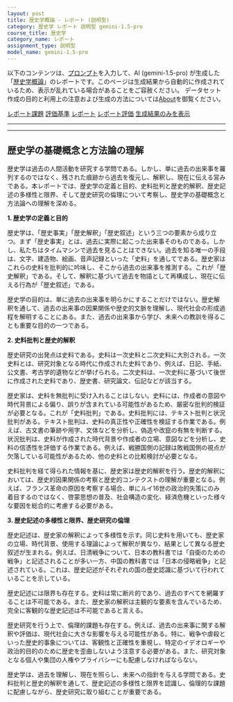 ```yaml
---
layout: post
title: 歴史学概論 - レポート (説明型)
category: 歴史学 レポート 説明型 gemini-1.5-pro
course_title: 歴史学
category_name: レポート
assignment_type: 説明型
model_name: gemini-1.5-pro
---
```


以下のコンテンツは、[プロンプト](https://github.com/takedatoshiyuki/synthetic_assignments/tree/main/generated/歴史学/gemini-1.5-pro/prompt_レポート-説明型.md)を入力して、AI (gemini-1.5-pro) が生成した「[歴史学概論](/contents/歴史学/)」のレポートです。このページは生成結果から自動的に作成されているため、表示が乱れている場合があることをご容赦ください。
データセット作成の目的と利用上の注意および生成の方法については[About](/About)を御覧ください。

[レポート課題](../レポート課題-説明型)
[評価基準](../評価基準-説明型)
[レポート](../レポート-説明型)
[レポート評価](../レポート評価-説明型)
[生成結果のみを表示](https://github.com/takedatoshiyuki/synthetic_assignments/tree/main/generated/歴史学/gemini-1.5-pro/レポート-説明型.md)
  

***
***
  
## 歴史学の基礎概念と方法論の理解

歴史学は過去の人間活動を研究する学問である。しかし、単に過去の出来事を羅列するのではなく、残された痕跡から過去を復元し、解釈し、現在に伝える営みである。本レポートでは、歴史学の定義と目的、史料批判と歴史的解釈、歴史記述の多様性と限界、そして歴史研究の倫理について考察し、歴史学の基礎概念と方法論への理解を深める。

**1. 歴史学の定義と目的**

歴史学は、「歴史事実」「歴史解釈」「歴史叙述」という三つの要素から成り立つ。まず「歴史事実」とは、過去に実際に起こった出来事そのものである。しかし、私たちはタイムマシンで過去を見ることはできない。過去を知る唯一の手段は、文字、建造物、絵画、音声記録といった「史料」を通してである。歴史家はこれらの史料を批判的に吟味し、そこから過去の出来事を推測する。これが「歴史解釈」である。そして、解釈に基づいて過去を物語として再構成し、現在に伝える行為が「歴史叙述」である。

歴史学の目的は、単に過去の出来事を明らかにすることだけではない。歴史解釈を通して、過去の出来事の因果関係や歴史的文脈を理解し、現代社会の形成過程を解明することにある。また、過去の出来事から学び、未来への教訓を得ることも重要な目的の一つである。

**2. 史料批判と歴史的解釈**

歴史研究の出発点は史料である。史料は一次史料と二次史料に大別される。一次史料とは、研究対象となる時代に作成された史料であり、例えば、日記、手紙、公文書、考古学的遺物などが挙げられる。二次史料は、一次史料に基づいて後世に作成された史料であり、歴史書、研究論文、伝記などが該当する。

歴史家は、史料を無批判に受け入れることはしない。史料には、作成者の意図や時代背景による偏り、誤りが含まれている可能性があるため、厳密な批判的検証が必要となる。これが「史料批判」である。史料批判には、テキスト批判と状況批判がある。テキスト批判は、史料の真正性や正確性を検証する作業である。例えば、古文書の筆跡や用字、文体などを分析し、偽造や改竄の有無を判断する。状況批判は、史料が作成された時代背景や作成者の立場、意図などを分析し、史料の信憑性を評価する作業である。例えば、戦勝国側の記録は敗戦国側の視点が欠落している可能性があるため、他の史料との比較検討が必要となる。

史料批判を経て得られた情報を基に、歴史家は歴史的解釈を行う。歴史的解釈においては、歴史的因果関係の考察と歴史的コンテクストの理解が重要となる。例えば、フランス革命の原因を考察する場合、単にルイ16世の政治的失策にのみ着目するのではなく、啓蒙思想の普及、社会構造の変化、経済危機といった様々な要因を総合的に考慮する必要がある。

**3. 歴史記述の多様性と限界、歴史研究の倫理**

歴史記述は、歴史家の解釈によって多様性を示す。同じ史料を用いても、歴史家の立場、時代背景、使用する理論によって解釈が異なり、結果として異なる歴史叙述が生まれる。例えば、日清戦争について、日本の教科書では「自衛のための戦争」と記述されることが多い一方、中国の教科書では「日本の侵略戦争」と記述されている。これは、歴史記述がそれぞれの国の歴史認識に基づいて行われていることを示している。

歴史記述には限界も存在する。史料は常に断片的であり、過去のすべてを網羅することは不可能である。また、歴史家の解釈は主観的な要素を含んでいるため、完全に客観的な歴史記述は不可能であると言える。

歴史研究を行う上で、倫理的課題も存在する。例えば、過去の出来事に関する解釈や評価は、現代社会に大きな影響を与える可能性がある。特に、戦争や虐殺といった歴史的事象については、客観性と正確性を重視し、特定のイデオロギーや政治的目的のために歴史を歪曲しないよう注意する必要がある。また、研究対象となる個人や集団の人権やプライバシーにも配慮しなければならない。

歴史学は、過去を理解し、現在を照らし、未来への指針を与える学問である。史料批判と歴史的解釈を通して、歴史記述の多様性と限界を認識し、倫理的な課題に配慮しながら、歴史研究に取り組むことが重要である。

